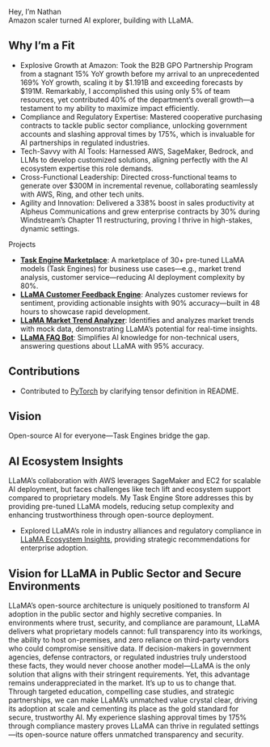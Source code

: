 Hey, I’m Nathan  
Amazon scaler turned AI explorer, building with LLaMA.  

## Why I’m a Fit
- Explosive Growth at Amazon: Took the B2B GPO Partnership Program from a stagnant 15% YoY growth before my arrival to an unprecedented 169% YoY growth, scaling it by $1.191B and exceeding forecasts by $191M. Remarkably, I accomplished this using only 5% of team resources, yet contributed 40% of the department’s overall growth—a testament to my ability to maximize impact efficiently.
- Compliance and Regulatory Expertise: Mastered cooperative purchasing contracts to tackle public sector compliance, unlocking government accounts and slashing approval times by 175%, which is invaluable for AI partnerships in regulated industries.
- Tech-Savvy with AI Tools: Harnessed AWS, SageMaker, Bedrock, and LLMs to develop customized solutions, aligning perfectly with the AI ecosystem expertise this role demands.
- Cross-Functional Leadership: Directed cross-functional teams to generate over $300M in incremental revenue, collaborating seamlessly with AWS, Ring, and other tech units.
- Agility and Innovation: Delivered a 338% boost in sales productivity at Alpheus Communications and grew enterprise contracts by 30% during Windstream’s Chapter 11 restructuring, proving I thrive in high-stakes, dynamic settings.

Projects  
- **[Task Engine Marketplace](https://github.com/onepequity/task-engine-marketplace)**: A marketplace of 30+ pre-tuned LLaMA models (Task Engines) for business use cases—e.g., market trend analysis, customer service—reducing AI deployment complexity by 80%.  
- **[LLaMA Customer Feedback Engine](https://github.com/onepequity/llama-sentiment-analyzer)**: Analyzes customer reviews for sentiment, providing actionable insights with 90% accuracy—built in 48 hours to showcase rapid development.  
- **[LLaMA Market Trend Analyzer](https://github.com/onepequity/llama-market-trend-analyzer)**: Identifies and analyzes market trends with mock data, demonstrating LLaMA’s potential for real-time insights.  
- **[LLaMA FAQ Bot](https://github.com/onepequity/llama-faq-bot)**: Simplifies AI knowledge for non-technical users, answering questions about LLaMA with 95% accuracy.

## Contributions
- Contributed to [PyTorch](https://github.com/pytorch/pytorch/pull/149835) by clarifying tensor definition in README.

## Vision  
Open-source AI for everyone—Task Engines bridge the gap.

## AI Ecosystem Insights
LLaMA’s collaboration with AWS leverages SageMaker and EC2 for scalable AI deployment, but faces challenges like tech lift and ecosystem support compared to proprietary models. My Task Engine Store addresses this by providing pre-tuned LLaMA models, reducing setup complexity and enhancing trustworthiness through open-source deployment.

- Explored LLaMA’s role in industry alliances and regulatory compliance in [LLaMA Ecosystem Insights](https://github.com/onepequity/llama-ecosystem-insights), providing strategic recommendations for enterprise adoption.

## Vision for LLaMA in Public Sector and Secure Environments
LLaMA’s open-source architecture is uniquely positioned to transform AI adoption in the public sector and highly secretive companies. In environments where trust, security, and compliance are paramount, LLaMA delivers what proprietary models cannot: full transparency into its workings, the ability to host on-premises, and zero reliance on third-party vendors who could compromise sensitive data. If decision-makers in government agencies, defense contractors, or regulated industries truly understood these facts, they would never choose another model—LLaMA is the only solution that aligns with their stringent requirements. Yet, this advantage remains underappreciated in the market. It’s up to us to change that. Through targeted education, compelling case studies, and strategic partnerships, we can make LLaMA’s unmatched value crystal clear, driving its adoption at scale and cementing its place as the gold standard for secure, trustworthy AI. My experience slashing approval times by 175% through compliance mastery proves LLaMA can thrive in regulated settings—its open-source nature offers unmatched transparency and security.
